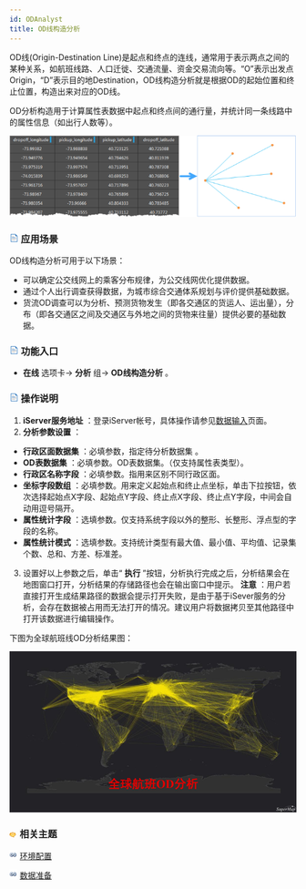 ```yaml
---
id: ODAnalyst
title: OD线构造分析
---
```

OD线(Origin-Destination Line)是起点和终点的连线，通常用于表示两点之间的某种关系，如航班线路、人口迁徙、交通流量、资金交易流向等。“O”表示出发点Origin，“D”表示目的地Destination，OD线构造分析就是根据OD的起始位置和终止位置，构造出来对应的OD线。

OD分析构造用于计算属性表数据中起点和终点间的通行量，并统计同一条线路中的属性信息（如出行人数等）。

![](img/ODLine.png)

### ![](../img/read.gif) 应用场景

OD线构造分析可用于以下场景：

* 可以确定公交线网上的乘客分布规律，为公交线网优化提供数据。
* 通过个人出行调查获得数据，为城市综合交通体系规划与评价提供基础数据。
* 货流OD调查可以为分析、预测货物发生（即各交通区的货运人、运出量），分布（即各交通区之间及交通区与外地之间的货物来往量）提供必要的基础数据。

### ![](../img/read.gif) 功能入口

* **在线** 选项卡-> **分析** 组-> **OD线构造分析** 。

### ![](../img/read.gif) 操作说明

1. **iServer服务地址** ：登录iServer帐号，具体操作请参见[数据输入](DataInputType)页面。
2. **分析参数设置** ：
  * **行政区面数据集** ：必填参数，指定待分析数据集 。
  * **OD表数据集** ：必填参数。OD表数据集。（仅支持属性表类型）。
  * **行政区名称字段** ：必填参数。指用来区别不同行政区面。
  * **坐标字段数组** ：必填参数。用来定义起始点和终止点坐标，单击下拉按钮，依次选择起始点X字段、起始点Y字段、终止点X字段、终止点Y字段，中间会自动用逗号隔开。
  * **属性统计字段** ：选填参数。仅支持系统字段以外的整形、长整形、浮点型的字段的名称。
  * **属性统计模式** ：选填参数。支持统计类型有最大值、最小值、平均值、记录集个数、总和、方差、标准差。
3. 设置好以上参数之后，单击“ **执行** ”按钮，分析执行完成之后，分析结果会在地图窗口打开，分析结果的存储路径也会在输出窗口中提示。 **注意** ：用户若直接打开生成结果路径的数据会提示打开失败，是由于基于iSever服务的分析，会存在数据被占用而无法打开的情况。建议用户将数据拷贝至其他路径中打开该数据进行编辑操作。

下图为全球航班线OD分析结果图：

![](img/ODLineResult1.png)

### ![](../img/seealso.png) 相关主题

![](../img/smalltitle.png) [环境配置](BigDataAnalysisEnvironmentConfiguration)

![](../img/smalltitle.png) [数据准备](DataPreparation)